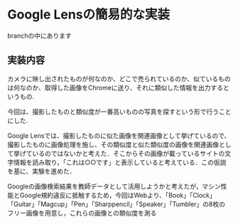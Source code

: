 # Google Lensの簡易的な実装
branchの中にあります

## 実装内容
カメラに映し出されたものが何なのか、どこで売られているのか、似ているものは何なのか、取得した画像をChromeに送り、それに類似した情報を出力するというもの.

今回は、撮影したものと類似度が一番高いものの写真を探すという形で行うことにした.

Google Lensでは、撮影したものに似た画像を関連画像として挙げているので、撮影したものに画像処理を施し、その類似度と似た類似度の画像を関連画像として挙げているのではないかと考えた．そこからその画像が載っているサイトの文字情報を読み取り，「これは○○です」と表示していると考えている．この仮説を基に、実験を進めた．

Googleの画像検索結果を教師データとして活用しようかと考えたが，マシン性能とGoogle規約違反に抵触するため，今回はWebより、「Book」「Clock」「Guitar」「Magcup」「Pen」「Sharppencil」「Speaker」「Tumbler」の8枚のフリー画像を用意し，これらの画像との類似度を測る
